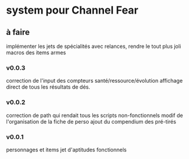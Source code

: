# system pour Channel Fear

## à faire

implémenter les jets de spécialités avec relances,
rendre le tout plus joli
macros des items armes

### v0.0.3

correction de l'input des compteurs santé/ressource/évolution
affichage direct de tous les résultats de dés.

### v0.0.2

correction de path qui rendait tous les scripts non-fonctionnels
modif de l'organisation de la fiche de perso
ajout du compendium des pré-tirés

### v0.0.1

personnages et items
jet d'aptitudes fonctionnels
